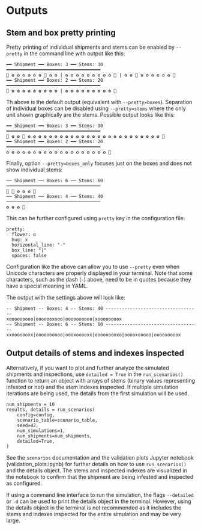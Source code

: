 # Outputs

## Stem and box pretty printing

Pretty printing of individual shipments and stems can be enabled by `--pretty`
in the command line with output like this:

```
━━ Shipment ━━ Boxes: 3 ━━ Stems: 30 ━━━━━━━━━━━━━━━━━━━━━━━━━━━━━━━━━━━
🐛 ✿ ✿ ✿ ✿ ✿ ✿ 🐛 ✿ ✿ | ✿ ✿ ✿ ✿ ✿ ✿ ✿ ✿ ✿ 🐛 | ✿ ✿ 🐛 ✿ ✿ ✿ ✿ ✿ ✿ 🐛
━━ Shipment ━━ Boxes: 2 ━━ Stems: 20 ━━━━━━━━━━━━━━━━━━━━━━━━━━━━━━━━━━━
🐛 ✿ ✿ ✿ ✿ ✿ ✿ ✿ ✿ ✿ | ✿ ✿ ✿ ✿ ✿ ✿ ✿ ✿ ✿ 🐛
```

Th above is the default output (equivalent with `--pretty=boxes`). Separation of
individual boxes can be disabled using `--pretty=stems` where the only unit
shown graphically are the stems. Possible output looks like this:

```
━━ Shipment ━━ Boxes: 3 ━━ Stems: 30 ━━━━━━━━━━━━━━━━━━━━━━━━━━━━━━━━━━━
🐛 ✿ ✿ 🐛 ✿ ✿ ✿ ✿ ✿ ✿ ✿ ✿ ✿ ✿ ✿ ✿ ✿ ✿ ✿ ✿ ✿ ✿ ✿ ✿ ✿ ✿ ✿ ✿ ✿ 🐛
━━ Shipment ━━ Boxes: 2 ━━ Stems: 20 ━━━━━━━━━━━━━━━━━━━━━━━━━━━━━━━━━━━
✿ ✿ ✿ ✿ ✿ ✿ ✿ ✿ ✿ ✿ ✿ ✿ ✿ ✿ ✿ ✿ ✿ ✿ ✿ 🐛
```

Finally, option `--pretty=boxes_only` focuses just on the boxes and does not
show individual stems:

```
── Shipment ── Boxes: 6 ── Stems: 60 ───────────────────────────────────
🐛 🐛 ✿ ✿ ✿ 🐛
── Shipment ── Boxes: 4 ── Stems: 40 ───────────────────────────────────
✿ ✿ ✿ 🐛
```

This can be further configured using `pretty` key in the configuration file:

```
pretty:
  flower: o
  bug: x
  horizontal_line: "-"
  box_line: "|"
  spaces: false
```

Configuration like the above can allow you to use `--pretty` even when Unicode
characters are properly displayed in your terminal. Note that some characters,
such as the dash (`-`) above, need to be in quotes because they have a special
meaning in YAML.

The output with the settings above will look like:

```
-- Shipment -- Boxes: 4 -- Stems: 40 -----------------------------------
xooooooooo|ooooooxooo|oooooooooo|xoooooooox
-- Shipment -- Boxes: 6 -- Stems: 60 -----------------------------------
xxooooooxx|oooooooooo|oooxooooxx|ooooooooxo|ooooxooooo|ooooxoooox
```

## Output details of stems and indexes inspected

Alternatively, if you want to plot and further analyze the simulated shipments
and inspections, use `detailed = True` in the `run_scenarios()` function to
return an object with arrays of stems (binary values representing infested or
not) and the stem indexes inspected. If multiple simulation iterations
are being used, the details from the first simulation will be used.

```
num_shipments = 10
results, details = run_scenarios(
    config=config,
    scenario_table=scenario_table,
    seed=42,
    num_simulations=1,
    num_shipments=num_shipments,
    detailed=True,
)
```

See the `scenarios` documentation and the validation plots Jupyter notebook
(validation_plots.ipynb) for further details on how to use `run_scenarios()` and
the details object. The stems and inspected indexes are visualized in the
notebook to confirm that the shipment are being infested and inspected as
configured.

If using a command line interface to run the simulation, the flags `--detailed`
or `-d` can be used to print the details object in the terminal. However, using
the details object in the terminal is not recommended as it includes the stems
and indexes inspected for the entire simulation and may be very large.
